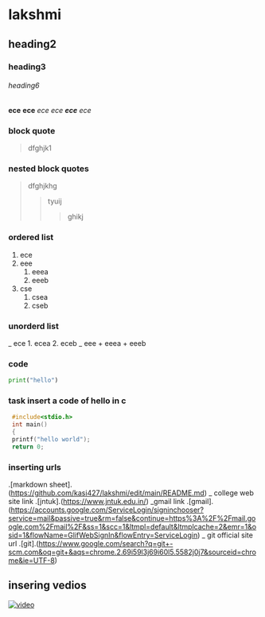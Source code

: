 # lakshmi
## heading2
### heading3
###### heading6
**ece**
__ece__
*ece*
_ece_
**_ece_**
_*ece*_
### block quote
>dfghjk1
### nested block quotes
> dfghjkhg
>> tyuij
>>> ghikj
### ordered list
1. ece
2. eee
    1. eeea
    2. eeeb
3. cse
    1. csea
    2. cseb
### unorderd list
_ ece
    1. ecea
    2. eceb
_ eee
    + eeea
    + eeeb
### code
```python
print("hello")
```
### task insert a code of hello in c
```c
 #include<stdio.h>
 int main()
 {
 printf("hello world");
 return 0;
 ```
 ### inserting urls
.[markdown sheet].(https://github.com/kasi427/lakshmi/edit/main/README.md)
_ college web site link
.[jntuk].(https://www.jntuk.edu.in/)
_gmail link
.[gmail].(https://accounts.google.com/ServiceLogin/signinchooser?service=mail&passive=true&rm=false&continue=https%3A%2F%2Fmail.google.com%2Fmail%2F&ss=1&scc=1&ltmpl=default&ltmplcache=2&emr=1&osid=1&flowName=GlifWebSignIn&flowEntry=ServiceLogin)
_ git official site url
.[git].(https://www.google.com/search?q=git+-scm.com&oq=git+&aqs=chrome.2.69i59l3j69i60l5.5582j0j7&sourceid=chrome&ie=UTF-8)
## insering vedios
[![video](https://img.youtube.com/vi/OCg6BWlAXSw/0.jpg)](https://www.youtube.com/watch?v=OCg6BWlAXSw)


     
   
